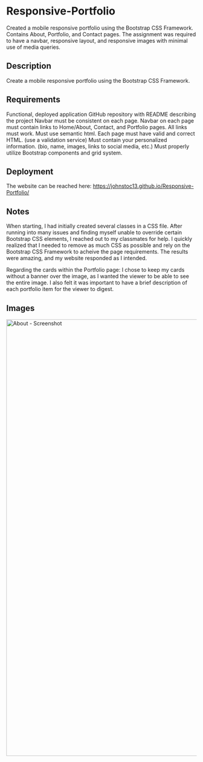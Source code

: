 # Responsive-Portfolio

Created a mobile responsive portfolio using the Bootstrap CSS Framework. Contains About, Portfolio, and Contact pages. The assignment was required to have a navbar, responsive layout, and responsive images with minimal use of media queries.

## Description

Create a mobile responsive portfolio using the Bootstrap CSS Framework.

## Requirements

Functional, deployed application
GitHub repository with README describing the project
Navbar must be consistent on each page.
Navbar on each page must contain links to Home/About, Contact, and Portfolio pages.
All links must work.
Must use semantic html.
Each page must have valid and correct HTML. (use a validation service)
Must contain your personalized information. (bio, name, images, links to social media, etc.)
Must properly utilize Bootstrap components and grid system.

## Deployment

The website can be reached here:  https://johnstoc13.github.io/Responsive-Portfolio/

## Notes

When starting, I had initially created several classes in a CSS file. After running into many issues and finding myself unable to override certain Bootstrap CSS elements, I reached out to my classmates for help. I quickly realized that I needed to remove as much CSS as possible and rely on the Bootstrap CSS Framework to acheive the page requirements. The results were amazing, and my website responded as I intended.

Regarding the cards within the Portfolio page: I chose to keep my cards without a banner over the image, as I wanted the viewer to be able to see the entire image. I also felt it was important to have a brief description of each portfolio item for the viewer to digest.

## Images

<img width="1157" alt="About - Screenshot" src="https://user-images.githubusercontent.com/66090689/85654659-8dd57d00-b67c-11ea-8094-5fa613548103.png">


